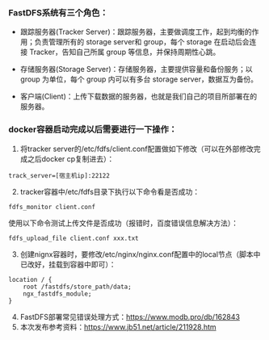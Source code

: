 
### FastDFS系统有三个角色：
- 跟踪服务器(Tracker Server)：跟踪服务器，主要做调度工作，起到均衡的作用；负责管理所有的 storage server和 group，每个 storage 在启动后会连接 Tracker，告知自己所属 group 等信息，并保持周期性心跳。

- 存储服务器(Storage Server)：存储服务器，主要提供容量和备份服务；以 group 为单位，每个 group 内可以有多台 storage server，数据互为备份。

- 客户端(Client)：上传下载数据的服务器，也就是我们自己的项目所部署在的服务器。

### docker容器启动完成以后需要进行一下操作：
1. 将tracker server的/etc/fdfs/client.conf配置做如下修改（可以在外部修改完成之后docker cp复制进去）：
```
track_server=[宿主机ip]:22122
```
2. tracker容器中/etc/fdfs目录下执行以下命令看是否成功：
```
fdfs_monitor client.conf
```
使用以下命令测试上传文件是否成功（报错时，百度错误信息解决方法）：
```
fdfs_upload_file client.conf xxx.txt
```
3. 创建nignx容器时，要修改/etc/nginx/nginx.conf配置中的local节点（脚本中已改好，挂载到容器中即可）：
```
location / {
    root /fastdfs/store_path/data;
    ngx_fastdfs_module;
}
```
4. FastDFS部署常见错误处理方式：https://www.modb.pro/db/162843
5. 本次发布参考资料：https://www.jb51.net/article/211928.htm
